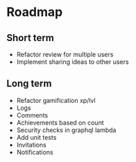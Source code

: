 Roadmap
=======

Short term
----------

- Refactor review for multiple users
- Implement sharing ideas to other users

Long term
---------

- Refactor gamification xp/lvl
- Logs
- Comments
- Achievements based on count
- Security checks in graphql lambda
- Add unit tests
- Invitations
- Notifications
